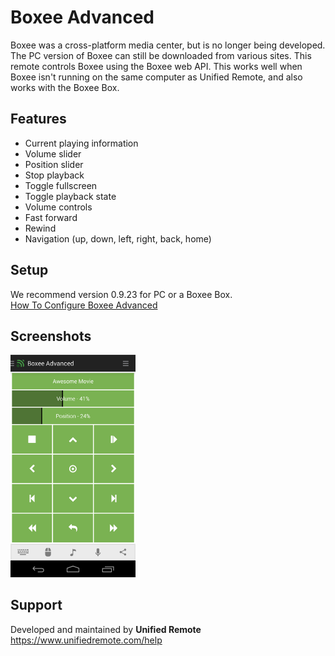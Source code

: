 # Boxee Advanced
Boxee was a cross-platform media center, but is no longer being developed. The PC version of Boxee can still be downloaded from various sites. This remote controls Boxee using the Boxee web API. This works well when Boxee isn't running on the same computer as Unified Remote, and also works with the Boxee Box.

## Features
*  Current playing information
*  Volume slider
*  Position slider
*  Stop playback
*  Toggle fullscreen
*  Toggle playback state
*  Volume controls
*  Fast forward
*  Rewind
*  Navigation (up, down, left, right, back, home)

## Setup
We recommend version 0.9.23 for PC or a Boxee Box.  
[How To Configure Boxee Advanced](https://www.unifiedremote.com/tutorials/how-to-configure-boxee-advanced)

## Screenshots
<img src="screen.png" width="200" />

## Support
Developed and maintained by **Unified Remote**  
https://www.unifiedremote.com/help
